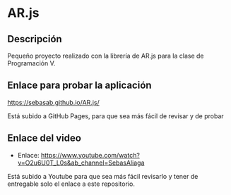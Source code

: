 # AR.js
## Descripción
Pequeño proyecto realizado con la librería de AR.js para la clase de Programación V. 

## Enlace para probar la aplicación 
https://sebasab.github.io/AR.js/ 

Está subido a GitHub Pages, para que sea más fácil de revisar y de probar 

## Enlace del video 
* Enlace: https://www.youtube.com/watch?v=O2u6U0T_L0s&ab_channel=SebasAliaga

Está subido a Youtube para que sea más fácil revisarlo y tener de entregable solo el enlace a este repositorio. 
